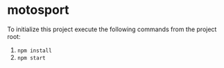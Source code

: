 # motosport

To initialize this project execute the following commands from the project root:

1. `npm install`
2. `npm start`
